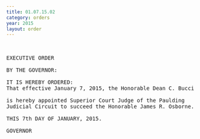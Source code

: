 ```yaml
---
title: 01.07.15.02
category: orders
year: 2015
layout: order
---
```


<pre> 

EXECUTIVE ORDER

BY THE GOVERNOR:

IT IS HEREBY ORDERED:
That effective January 7, 2015, the Honorable Dean C. Bucci

is hereby appointed Superior Court Judge of the Paulding
Judicial Circuit to succeed the Honorable James R. Osborne.

THIS 7th DAY OF JANUARY, 2015.

GOVERNOR

</pre>
